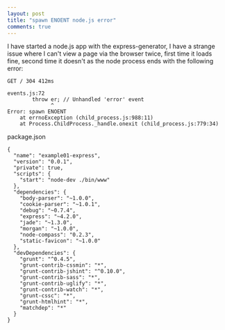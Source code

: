 ```yaml
---
layout: post
title: "spawn ENOENT node.js error"
comments: true
---
```


I have started a node.js app with the express-generator, I have a strange issue where I can't view a page via the browser twice, first time it loads fine, second time it doesn't as the node process ends with the following error:

```
GET / 304 412ms

events.js:72
        throw er; // Unhandled 'error' event
              ^
Error: spawn ENOENT
    at errnoException (child_process.js:988:11)
    at Process.ChildProcess._handle.onexit (child_process.js:779:34)

```

package.json

```
{
  "name": "example01-express",
  "version": "0.0.1",
  "private": true,
  "scripts": {
    "start": "node-dev ./bin/www"
  },
  "dependencies": {
    "body-parser": "~1.0.0",
    "cookie-parser": "~1.0.1",
    "debug": "~0.7.4",
    "express": "~4.2.0",
    "jade": "~1.3.0",
    "morgan": "~1.0.0",
    "node-compass": "0.2.3",
    "static-favicon": "~1.0.0"
  },
  "devDependencies": {
    "grunt": "^0.4.5",
    "grunt-contrib-cssmin": "*",
    "grunt-contrib-jshint": "^0.10.0",
    "grunt-contrib-sass": "*",
    "grunt-contrib-uglify": "*",
    "grunt-contrib-watch": "*",
    "grunt-cssc": "*",
    "grunt-htmlhint": "*",
    "matchdep": "*"
  }
}

```